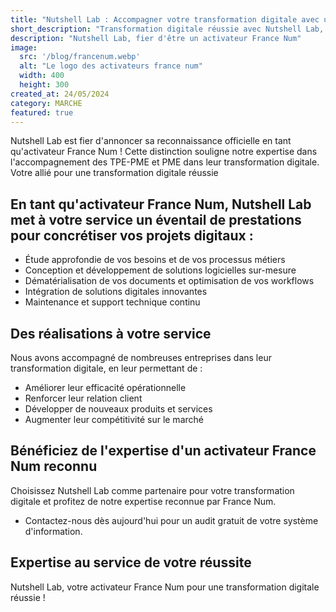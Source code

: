 ```yaml
---
title: "Nutshell Lab : Accompagner votre transformation digitale avec un activateur France Num reconnu"
short_description: "Transformation digitale réussie avec Nutshell Lab, activateur France Num reconnu ! Contactez-nous pour un audit gratuit et découvrez comment nous pouvons vous accompagner."
description: "Nutshell Lab, fier d'être un activateur France Num"
image:
  src: '/blog/francenum.webp'
  alt: "Le logo des activateurs france num"
  width: 400
  height: 300
created_at: 24/05/2024
category: MARCHE
featured: true
---
```


Nutshell Lab est fier d'annoncer sa reconnaissance officielle en tant qu'activateur France Num ! Cette distinction souligne notre expertise dans l'accompagnement des TPE-PME et PME dans leur transformation digitale.
Votre allié pour une transformation digitale réussie

## En tant qu'activateur France Num, Nutshell Lab met à votre service un éventail de prestations pour concrétiser vos projets digitaux :

* Étude approfondie de vos besoins et de vos processus métiers
* Conception et développement de solutions logicielles sur-mesure
* Dématérialisation de vos documents et optimisation de vos workflows
* Intégration de solutions digitales innovantes
* Maintenance et support technique continu

## Des réalisations à votre service

Nous avons accompagné de nombreuses entreprises dans leur transformation digitale, en leur permettant de :

* Améliorer leur efficacité opérationnelle
* Renforcer leur relation client
* Développer de nouveaux produits et services
* Augmenter leur compétitivité sur le marché

## Bénéficiez de l'expertise d'un activateur France Num reconnu

Choisissez Nutshell Lab comme partenaire pour votre transformation digitale et profitez de notre expertise reconnue par France Num.

* Contactez-nous dès aujourd'hui pour un audit gratuit de votre système d'information.

## Expertise au service de votre réussite

Nutshell Lab, votre activateur France Num pour une transformation digitale réussie !
